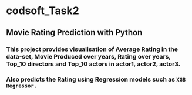 # codsoft_Task2
## Movie Rating Prediction with Python
### This project provides visualisation of Average Rating in the data-set, Movie Produced over years, Rating over years, Top_10 directors and Top_10 actors in actor1, actor2, actor3. 
### Also predicts the Rating using Regression models such as `XGB Regressor.`
